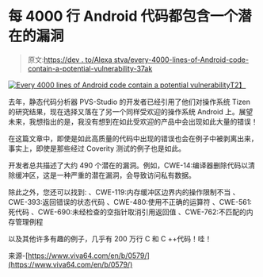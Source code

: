 # 每 4000 行 Android 代码都包含一个潜在的漏洞

> 原文:[https://dev . to/Alexa stva/every-4000-lines-of-Android-code-contain-a-potential-vulnerability-37ak](https://dev.to/alexastva/every-4000-lines-of-android-code-contain-a-potential-vulnerability-37ak)

[![Every 4000 lines of Android code contain a potential vulnerability](../Images/03be47e3c56cd2daf04ac7db179d56ee.png)T2】](https://res.cloudinary.com/practicaldev/image/fetch/s--HSIxqbZL--/c_limit%2Cf_auto%2Cfl_progressive%2Cq_auto%2Cw_880/https://www.viva64.com/media/images/content/b/0579_Android/image2.png)

去年，静态代码分析器 PVS-Studio 的开发者已经引用了他们对操作系统 Tizen 的研究结果，现在选择又落在了另一个同样受欢迎的操作系统 Android 上。展望未来，我想指出的是，我没有想到在如此受欢迎的产品中会出现如此大量的错误！

在这篇文章中，即使是如此高质量的代码中出现的错误也会在例子中被剥离出来，事实上，即使是那些经过 Coverity 测试的例子也是如此。

开发者总共描述了大约 490 个潜在的漏洞。例如，CWE-14:编译器删除代码以清除缓冲区，这是一种严重的潜在漏洞，会导致访问私有数据。

除此之外，您还可以找到:
、CWE-119:内存缓冲区边界内的操作限制不当
、CWE-393:返回错误的状态代码
、CWE-480:使用不正确的运算符
、CWE-561:死代码
、CWE-690:未经检查的空指针取消引用返回值
、CWE-762:不匹配的内存管理例程

以及其他许多有趣的例子，几乎有 200 万行 C 和 C ++代码！哇！

来源-[https://www.viva64.com/en/b/0579/](https://www.viva64.com/en/b/0579/)